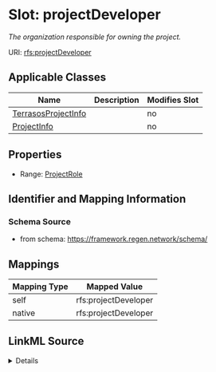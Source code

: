 

# Slot: projectDeveloper


_The organization responsible for owning the project._





URI: [rfs:projectDeveloper](https://framework.regen.network/schema/projectDeveloper)



<!-- no inheritance hierarchy -->





## Applicable Classes

| Name | Description | Modifies Slot |
| --- | --- | --- |
| [TerrasosProjectInfo](TerrasosProjectInfo.md) |  |  no  |
| [ProjectInfo](ProjectInfo.md) |  |  no  |







## Properties

* Range: [ProjectRole](ProjectRole.md)





## Identifier and Mapping Information







### Schema Source


* from schema: https://framework.regen.network/schema/




## Mappings

| Mapping Type | Mapped Value |
| ---  | ---  |
| self | rfs:projectDeveloper |
| native | rfs:projectDeveloper |




## LinkML Source

<details>
```yaml
name: projectDeveloper
description: The organization responsible for owning the project.
from_schema: https://framework.regen.network/schema/
rank: 1000
slot_uri: rfs:projectDeveloper
alias: projectDeveloper
domain_of:
- ProjectInfo
range: ProjectRole

```
</details>
